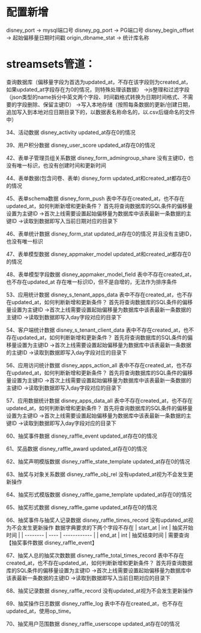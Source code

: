 # 配置新增
disney_port -> mysql端口号
disney_pg_port -> PG端口号
disney_begin_offset -> 起始偏移量日期时间戳
origin_dbname_stat -> 统计库名称



# streamsets管道：
查询数据库（偏移量字段为首选为updated_at，不存在该字段则为created_at，如果updated_at字段存在为0的情况，则特殊处理该数据）
->js整理和过滤字段（json类型的name拆分中英文两个字段、时间戳格式转换为日期时间格式、不需要的字段删除、保留主键ID）
->写入本地存储（按照每条数据的更新/创建日期，追加写入到本地对应日期目录下的，以数据表名称命名的，以.csv后缀命名的文件中）



34、活动数据 disney_activity
updated_at存在0的情况


39、用户积分数据 disney_user_score
updated_at存在0的情况


42、表单子管理员组关系数据 disney_form_admingroup_share
没有主键ID，也没有唯一标识，也没有创建时间和更新时间

44、表单数据(包含问卷、表单)  disney_form
updated_at和created_at都存在0的情况


45、表单schema数据  disney_form_push
表中不存在created_at，也不存在updated_at，如何判断新增和更新条件？
首先将查询数据库的SQL条件的偏移量设置为主键ID
->首次上线需要设置起始偏移量为数据库中该表最新一条数据的主键ID
->读取到数据即写入当前日期对应的目录下

46、表单统计数据 disney_form_stat
updated_at存在0的情况
并且没有主键ID，也没有唯一标识




47、表单模型数据 disney_appmaker_model
updated_at和created_at都存在0的情况

48、表单模型字段数据 disney_appmaker_model_field
表中不存在created_at，也不存在updated_at
存在唯一标识ID，但不是自增的，无法作为排序条件


53、应用统计数据 disney_s_tenant_apps_data
表中不存在created_at，也不存在updated_at，如何判断新增和更新条件？
首先将查询数据库的SQL条件的偏移量设置为主键ID
->首次上线需要设置起始偏移量为数据库中该表最新一条数据的主键ID
->读取到数据即写入day字段对应的目录下

54、客户端统计数据 disney_s_tenant_client_data
表中不存在created_at，也不存在updated_at，如何判断新增和更新条件？
首先将查询数据库的SQL条件的偏移量设置为主键ID
->首次上线需要设置起始偏移量为数据库中该表最新一条数据的主键ID
->读取到数据即写入day字段对应的目录下

56、应用访问统计数据 disney_apps_action_all
表中不存在created_at，也不存在updated_at，如何判断新增和更新条件？
首先将查询数据库的SQL条件的偏移量设置为主键ID
->首次上线需要设置起始偏移量为数据库中该表最新一条数据的主键ID
->读取到数据即写入day字段对应的目录下

57、应用数据统计数据 disney_apps_data_all
表中不存在created_at，也不存在updated_at，如何判断新增和更新条件？
首先将查询数据库的SQL条件的偏移量设置为主键ID
->首次上线需要设置起始偏移量为数据库中该表最新一条数据的主键ID
->读取到数据即写入day字段对应的目录下




60、抽奖事件数据 disney_raffle_event
updated_at存在0的情况

61、奖品数据 disney_raffle_award
updated_at存在0的情况

62、抽奖声明模版数据 disney_raffle_state_template
updated_at存在0的情况

63、抽奖与对象关系数据 disney_raffle_obj_rel
没有updated_at视为不会发生更新操作

64、抽奖形式模版数据 disney_raffle_game_template
updated_at存在0的情况

65、抽奖形式数据 disney_raffle_game
updated_at存在0的情况

66、抽奖事件与抽奖人记录数据 disney_raffle_times_record
没有updated_at视为不会发生更新操作
数据字典要求的下两个字段不存在
| start_at | int  | 抽奖开始时间 |
| -------- | ---- | ------------ |
| end_at   | int  | 抽奖结束时间 |
需要查询【抽奖事件数据 disney_raffle_event】

67、抽奖人总的抽奖次数数据 disney_raffle_total_times_record
表中不存在created_at，也不存在updated_at，如何判断新增和更新条件？
首先将查询数据库的SQL条件的偏移量设置为主键ID
->首次上线需要设置起始偏移量为数据库中该表最新一条数据的主键ID
->读取到数据即写入当前日期对应的目录下

68、抽奖记录数据 disney_raffle_record
没有updated_at视为不会发生更新操作

69、抽奖操作日志数据 disney_raffle_log
表中不存在created_at，也不存在updated_at，使用op_time。

70、抽奖用户范围数据 disney_raffle_userscope
updated_at存在0的情况








